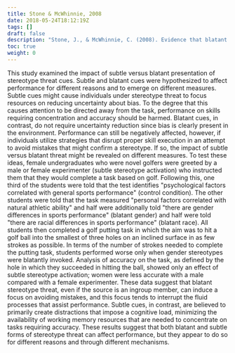 ```yaml
---
title: Stone & McWhinnie, 2008
date: 2018-05-24T18:12:19Z
tags: []
draft: false
description: "Stone, J., & McWhinnie, C. (2008). Evidence that blatant versus subtle stereotype threat cues impact performance through dual processes. *Journal of Experimental Social Psychology, 44,* 445-452."
toc: true
weight: 0
---
```


This study examined the impact of subtle versus blatant presentation of stereotype threat cues. Subtle and blatant cues were hypothesized to affect performance for different reasons and to emerge on different measures. Subtle cues might cause individuals under stereotype threat to focus resources on reducing uncertainty about bias. To the degree that this causes attention to be directed away from the task, performance on skills requiring concentration and accuracy should be harmed. Blatant cues, in contrast, do not require uncertainty reduction since bias is clearly present in the environment. Performance can still be negatively affected, however, if individuals utilize strategies that disrupt proper skill execution in an attempt to avoid mistakes that might confirm a stereotype. If so, the impact of subtle versus blatant threat might be revealed on different measures. To test these ideas, female undergraduates who were novel golfers were greeted by a male or female experimenter (subtle stereotype activation) who instructed them that they would complete a task based on golf. Following this, one third of the students were told that the test identifies "psychological factors correlated with general sports performance" (control condition). The other students were told that the task measured "personal factors correlated with natural athletic ability" and half were additionally told "there are gender differences in sports performance" (blatant gender) and half were told "there are racial differences in sports performance" (blatant race). All students then completed a golf putting task in which the aim was to hit a golf ball into the smallest of three holes on an inclined surface in as few strokes as possible. In terms of the number of strokes needed to complete the putting task, students performed worse only when gender stereotypes were blatantly invoked. Analysis of accuracy on the task, as defined by the hole in which they succeeded in hitting the ball, showed only an effect of subtle stereotype activation; women were less accurate with a male compared with a female experimenter. These data suggest that blatant stereotype threat, even if the source is an ingroup member, can induce a focus on avoiding mistakes, and this focus tends to interrupt the fluid processes that assist performance. Subtle cues, in contrast, are believed to primarily create distractions that impose a cognitive load, minimizing the availability of working memory resources that are needed to concentrate on tasks requiring accuracy. These results suggest that both blatant and subtle forms of stereotype threat can affect performance, but they appear to do so for different reasons and through different mechanisms.
